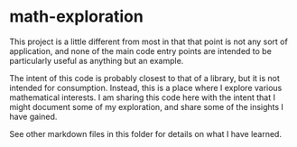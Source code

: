 # math-exploration
This project is a little different from most in that that point is not any sort of application, and none of the main code entry points are intended to be particularly useful as anything but an example. 

The intent of this code is probably closest to that of a library, but it is not intended for consumption. Instead, this is a place where I explore various mathematical interests. I am sharing this code here with the intent that I might document some of my exploration, and share some of the insights I have gained.

See other markdown files in this folder for details on what I have learned.
